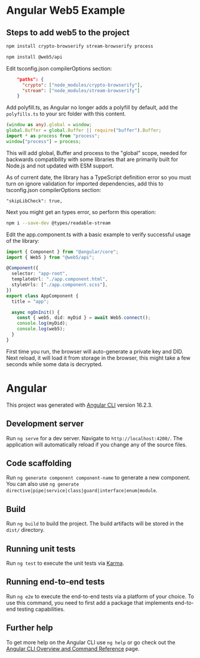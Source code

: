 # Angular Web5 Example

## Steps to add web5 to the project

```sh
npm install crypto-browserify stream-browserify process
```

```sh
npm install @web5/api
```

Edit tsconfig.json compilerOptions section:

```json
    "paths": {
      "crypto": ["node_modules/crypto-browserify"],
      "stream": ["node_modules/stream-browserify"]
    }
```

Add polyfill.ts, as Angular no longer adds a polyfill by default, add the `polyfills.ts` to your src folder with this content.

```ts
(window as any).global = window;
global.Buffer = global.Buffer || require("buffer").Buffer;
import * as process from "process";
window["process"] = process;
```

This will add global, Buffer and process to the "global" scope, needed for backwards compatibility with some libraries that are primarily built for Node.js and not updated with ESM support.

As of current date, the library has a TypeScript definition error so you must turn on ignore validation for imported dependencies, add this to tsconfig.json compilerOptions section:

```
"skipLibCheck": true,
```

Next you might get an types error, so perform this operation:

```sh
npm i --save-dev @types/readable-stream
```

Edit the app.component.ts with a basic example to verify successful usage of the library:

```ts
import { Component } from "@angular/core";
import { Web5 } from "@web5/api";

@Component({
  selector: "app-root",
  templateUrl: "./app.component.html",
  styleUrls: ["./app.component.scss"],
})
export class AppComponent {
  title = "app";

  async ngOnInit() {
    const { web5, did: myDid } = await Web5.connect();
    console.log(myDid);
    console.log(web5);
  }
}
```

First time you run, the browser will auto-generate a private key and DID. Next reload, it will load it from storage in the browser, this might take a few seconds while some data is decrypted.



# Angular

This project was generated with [Angular CLI](https://github.com/angular/angular-cli) version 16.2.3.

## Development server

Run `ng serve` for a dev server. Navigate to `http://localhost:4200/`. The application will automatically reload if you change any of the source files.

## Code scaffolding

Run `ng generate component component-name` to generate a new component. You can also use `ng generate directive|pipe|service|class|guard|interface|enum|module`.

## Build

Run `ng build` to build the project. The build artifacts will be stored in the `dist/` directory.

## Running unit tests

Run `ng test` to execute the unit tests via [Karma](https://karma-runner.github.io).

## Running end-to-end tests

Run `ng e2e` to execute the end-to-end tests via a platform of your choice. To use this command, you need to first add a package that implements end-to-end testing capabilities.

## Further help

To get more help on the Angular CLI use `ng help` or go check out the [Angular CLI Overview and Command Reference](https://angular.io/cli) page.

